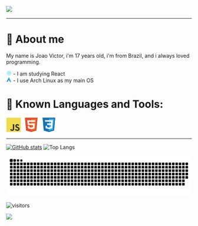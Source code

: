 <img src="https://capsule-render.vercel.app/api?type=waving&height=150&color=gradient&text=Welcome%20👋&section=header&reversal=false&textBg=false&fontColor=ffff&fontAlignY=30"/>
    
******

# :bust_in_silhouette: About me

My name is Joao Victor, i'm 17 years old, i'm from Brazil, and i always loved programming.

<img src="https://github.com/devicons/devicon/blob/master/icons/react/react-original.svg" height="15"/> - I am studying React  
<img src="https://github.com/devicons/devicon/blob/master/icons/archlinux/archlinux-original.svg"
height="15"/> - I use Arch Linux as my main OS

# :rocket: Known Languages and Tools:

<div>
      <img src="https://github.com/devicons/devicon/blob/master/icons/javascript/javascript-original.svg" title="Javascript" alt="Javascript" width="40" height="40"/>&nbsp;
      <img src="https://github.com/devicons/devicon/blob/master/icons/html5/html5-original.svg" title="HTML" alt="HTML" width="40" height="40"/>&nbsp;
      <img src="https://github.com/devicons/devicon/blob/master/icons/css3/css3-original.svg" title="CSS" alt="CSS" width="40" height="40"/>&nbsp;
</div>

******

  [![GitHub stats](https://github-readme-stats.vercel.app/api?username=JoaoVictorCoder&show_icons=true&theme=dark&hide=prs)](https://github.com/JoaoVictorCoder/JoaoVictorCoder)
  ![Top Langs](https://github-readme-stats.vercel.app/api/top-langs/?username=JoaoVictorCoder&layout=compact&theme=dark)

  ![Snake](https://raw.githubusercontent.com/JoaoVictorCoder/JoaoVictorCoder/output/github-contribution-grid-snake-dark.svg)
    
![visitors](https://visitor-badge.glitch.me/badge?page_id=joaovictorcoder.page-id&left_color=green&right_color=red)

<img src="https://capsule-render.vercel.app/api?type=waving&height=100&color=gradient&section=footer" />
